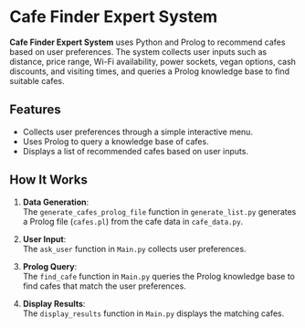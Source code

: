 # Cafe Finder Expert System

**Cafe Finder Expert System** uses Python and Prolog to recommend cafes based on user preferences. The system collects user inputs such as distance, price range, Wi-Fi availability, power sockets, vegan options, cash discounts, and visiting times, and queries a Prolog knowledge base to find suitable cafes.

## Features
- Collects user preferences through a simple interactive menu.
- Uses Prolog to query a knowledge base of cafes.
- Displays a list of recommended cafes based on user inputs.

## How It Works
1. **Data Generation**:  
   The `generate_cafes_prolog_file` function in `generate_list.py` generates a Prolog file (`cafes.pl`) from the cafe data in `cafe_data.py`.
   
2. **User Input**:  
   The `ask_user` function in `Main.py` collects user preferences.
   
3. **Prolog Query**:  
   The `find_cafe` function in `Main.py` queries the Prolog knowledge base to find cafes that match the user preferences.
   
4. **Display Results**:  
   The `display_results` function in `Main.py` displays the matching cafes.
